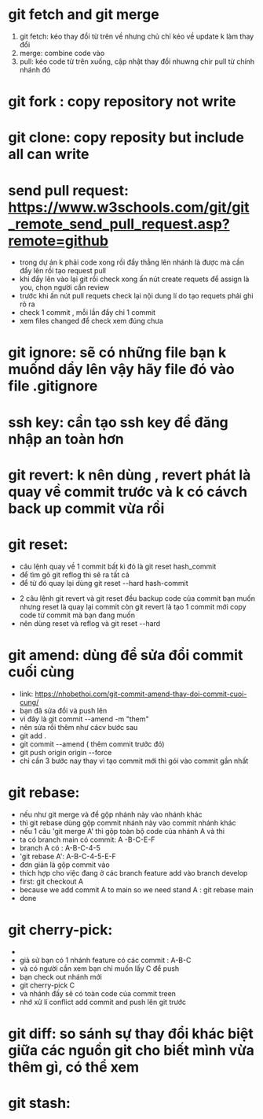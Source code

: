 # git fetch and git  merge
 1. git fetch: kéo thay đổi từ trên về nhưng chủ chỉ kéo về update k làm thay đổi 
 2. merge: combine code vào
 3. pull: kéo code từ trên xuống, cập nhật thay đổi nhuwng chir pull từ chính nhánh đó 

 # git fork : copy repository not write 
 # git clone: copy reposity but include all can write 
 # send pull request: https://www.w3schools.com/git/git_remote_send_pull_request.asp?remote=github 
 - trong dự án k phải code xong rồi đẩy thẳng lên nhánh là được mà cần đẩy lên rồi tạo request pull 
 - khi đẩy lên vào lại git rồi check xong ấn nút create requets để assign là you, chọn người cần review 
 - trước khi ấn nút pull requets check lại nội dung lí do tạo requets phải ghi rõ ra
 - check 1 commit , mỗi lần đẩy chỉ 1 commit 
 - xem files changed để check xem đúng chưa 

 # git ignore: sẽ có những file bạn k muốnd dẩy lên vậy hãy file đó vào file .gitignore 
 # ssh key: cần tạo ssh key để đăng nhập an toàn hơn 

# git revert: k nên dùng , revert phát là quay về commit trước và k có cávch back up commit vừa rồi 

# git reset: 
- câu lệnh quay về 1 commit bất kì đó là git reset hash_commit
- để tìm gõ git reflog thì sẽ ra tất cả 
- để từ đó quay lại dùng git reset --hard hash-commit 

* 2 câu lệnh git revert và git reset đều backup code của commit bạn muốn nhưng reset là quay lại commit còn git revert là tạo 1 commit mới copy code từ commit mà bạn đang muốn
* nên dùng reset và reflog và git reset --hard 

# git amend: dùng để sửa đổi commit cuối cùng 
- link:  https://nhobethoi.com/git-commit-amend-thay-doi-commit-cuoi-cung/ 
- bạn đã sửa đổi và push lên 
- vì đây là git commit --amend -m "them"
- nên sửa rồi thêm như cácv bước sau 
- git add . 
- git commit --amend ( thêm commit trước đó)
- git push origin origin --force 
- chỉ cần 3 bước nay thay vì tạo commit mới thì gói vào commit gần nhất 

# git rebase: 
- nếu như git merge và để gộp nhánh này vào nhánh khác 
- thì git rebase dùng gộp commit nhánh này vào commit nhánh khác 
- nếu 1 câu 'git merge A' thì gộp toàn bộ code của nhánh A và thi
- ta có branch main có commit: A -B-C-E-F
- branch A có : A-B-C-4-5
- 'git rebase A': A-B-C-4-5-E-F 
- đơn giản là gộp commit vào 
- thích hợp cho việc đang ở các branch feature add vào branch develop 
- first: git checkout A
- because we add commit A to main so we need stand A : git rebase main 
- done 

# git cherry-pick: 
- 
- giả sử bạn có 1 nhánh feature có các commit : A-B-C 
- và có người cần xem bạn chỉ muốn lấy C để push
- bạn check out nhánh mới
- git cherry-pick C
- và nhánh đấy sẽ có toàn code của commit treen
- nhớ xử lí conflict add commit and push lên git trước 

# git diff: so sánh sự thay đổi khác biệt giữa các nguồn git cho biết mình vừa thêm gì, có thể xem 
# git stash: 
